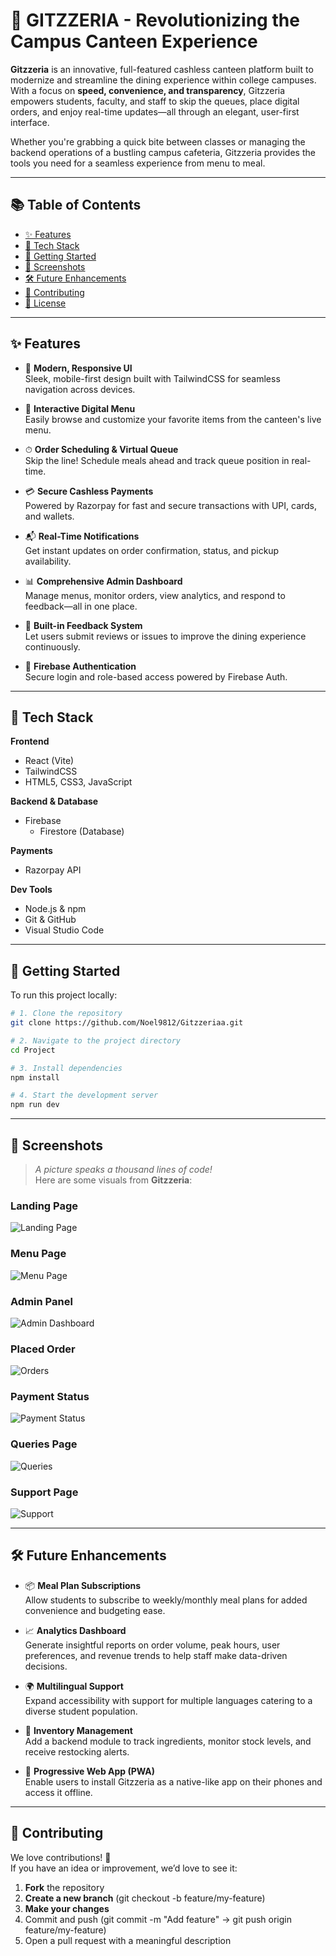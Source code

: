# 🍕 GITZZERIA - Revolutionizing the Campus Canteen Experience

**Gitzzeria** is an innovative, full-featured cashless canteen platform built to modernize and streamline the dining experience within college campuses. With a focus on **speed, convenience, and transparency**, Gitzzeria empowers students, faculty, and staff to skip the queues, place digital orders, and enjoy real-time updates—all through an elegant, user-first interface.

Whether you're grabbing a quick bite between classes or managing the backend operations of a bustling campus cafeteria, Gitzzeria provides the tools you need for a seamless experience from menu to meal.

---

## 📚 Table of Contents

- [✨ Features](#-features)
- [🧰 Tech Stack](#-tech-stack)
- [🚀 Getting Started](#-getting-started)
- [📸 Screenshots](#-screenshots)
- [🛠 Future Enhancements](#-future-enhancements)
- [🤝 Contributing](#-contributing)
- [🪪 License](#-license)

---

## ✨ Features

- 📱 **Modern, Responsive UI**  
  Sleek, mobile-first design built with TailwindCSS for seamless navigation across devices.

- 🛒 **Interactive Digital Menu**  
  Easily browse and customize your favorite items from the canteen's live menu.

- ⏱ **Order Scheduling & Virtual Queue**  
  Skip the line! Schedule meals ahead and track queue position in real-time.

- 💳 **Secure Cashless Payments**  
  Powered by Razorpay for fast and secure transactions with UPI, cards, and wallets.

- 📬 **Real-Time Notifications**  
  Get instant updates on order confirmation, status, and pickup availability.

- 📊 **Comprehensive Admin Dashboard**  
  Manage menus, monitor orders, view analytics, and respond to feedback—all in one place.

- 💬 **Built-in Feedback System**  
  Let users submit reviews or issues to improve the dining experience continuously.

- 🔐 **Firebase Authentication**  
  Secure login and role-based access powered by Firebase Auth.

---

## 🧰 Tech Stack

**Frontend**  
- React (Vite)  
- TailwindCSS  
- HTML5, CSS3, JavaScript

**Backend & Database**  
- Firebase  
  - Firestore (Database)  

**Payments**  
- Razorpay API

**Dev Tools**  
- Node.js & npm  
- Git & GitHub  
- Visual Studio Code

---

## 🚀 Getting Started

To run this project locally:

```bash
# 1. Clone the repository
git clone https://github.com/Noel9812/Gitzzeriaa.git

# 2. Navigate to the project directory
cd Project

# 3. Install dependencies
npm install

# 4. Start the development server
npm run dev
```

---

## 📸 Screenshots

> _A picture speaks a thousand lines of code!_  
Here are some visuals from **Gitzzeria**:

###  Landing Page
![Landing Page](Project/SS/Landing.png)

###  Menu Page
![Menu Page](Project/SS/Menu.png)

###  Admin Panel
![Admin Dashboard](Project/SS/Admin.png)

###  Placed Order
![Orders](Project/SS/MyOrder.png)

###  Payment Status
![Payment Status](Project/SS/Payment.png)

###  Queries Page
![Queries](Project/SS/QueriesAdmin.png)

###  Support Page
![Support](Project/SS/Support.png)


---

## 🛠 Future Enhancements

- 📦 **Meal Plan Subscriptions**  
  Allow students to subscribe to weekly/monthly meal plans for added convenience and budgeting ease.

- 📈 **Analytics Dashboard**  
  Generate insightful reports on order volume, peak hours, user preferences, and revenue trends to help staff make data-driven decisions.

- 🌍 **Multilingual Support**  
  Expand accessibility with support for multiple languages catering to a diverse student population.

- 🧾 **Inventory Management**  
  Add a backend module to track ingredients, monitor stock levels, and receive restocking alerts.

- 📲 **Progressive Web App (PWA)**  
  Enable users to install Gitzzeria as a native-like app on their phones and access it offline.

---

## 🤝 Contributing

We love contributions! 💛  
If you have an idea or improvement, we’d love to see it:

1. **Fork** the repository  
2. **Create a new branch** (git checkout -b feature/my-feature)
3. **Make your changes**
4. Commit and push (git commit -m "Add feature" → git push origin feature/my-feature)
5. Open a pull request with a meaningful description

